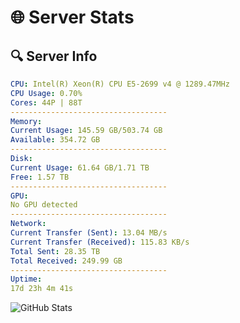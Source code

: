 # 🌐 Server Stats
## 🔍 Server Info
```yaml
CPU: Intel(R) Xeon(R) CPU E5-2699 v4 @ 1289.47MHz
CPU Usage: 0.70%
Cores: 44P | 88T
-----------------------------------
Memory:
Current Usage: 145.59 GB/503.74 GB
Available: 354.72 GB
-----------------------------------
Disk:
Current Usage: 61.64 GB/1.71 TB
Free: 1.57 TB
-----------------------------------
GPU:
No GPU detected
-----------------------------------
Network:
Current Transfer (Sent): 13.04 MB/s
Current Transfer (Received): 115.83 KB/s
Total Sent: 28.35 TB
Total Received: 249.99 GB
-----------------------------------
Uptime:
17d 23h 4m 41s
```
![GitHub Stats](https://img.shields.io/badge/Updated-2025-03-25_20:27:31-blue)